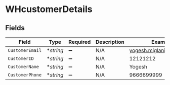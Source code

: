 # WHcustomerDetails


## Fields

| Field                    | Type                     | Required                 | Description              | Example                  |
| ------------------------ | ------------------------ | ------------------------ | ------------------------ | ------------------------ |
| `CustomerEmail`          | **string*                | :heavy_minus_sign:       | N/A                      | yogesh.miglani@gmail.com |
| `CustomerID`             | **string*                | :heavy_minus_sign:       | N/A                      | 12121212                 |
| `CustomerName`           | **string*                | :heavy_minus_sign:       | N/A                      | Yogesh                   |
| `CustomerPhone`          | **string*                | :heavy_minus_sign:       | N/A                      | 9666699999               |